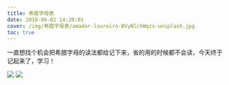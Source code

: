```yaml
---
title: 希腊字母表
date: 2018-06-02 14:20:01
cover: /img/希腊字母表/amador-loureiro-BVyNlchWqzs-unsplash.jpg
toc: true
---
```


一直想找个机会把希腊字母的读法都给记下来，省的用的时候都不会读，今天终于记起来了，学习！


![](https://ws1.sinaimg.cn/large/006tNbRwgy1fglymdrcpqj30i40vegnb.jpg)
![](https://ws1.sinaimg.cn/large/006tNbRwgy1fglymuwom9j30hr0tkmyd.jpg)